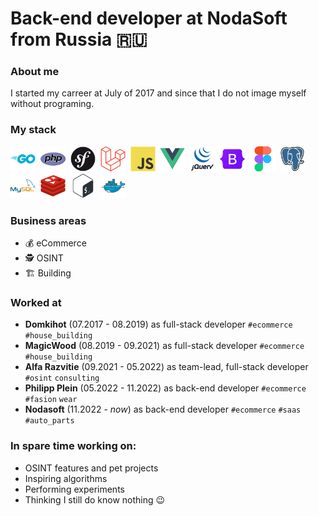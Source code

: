 # Back-end developer at NodaSoft from Russia 🇷🇺

### About me
I started my carreer at July of 2017 and since that I do not image myself without programing.

### My stack
<p>
    <img src="https://github.com/devicons/devicon/blob/master/icons/go/go-original-wordmark.svg" title="Go" alt="Go" width="40" height="40"/>&nbsp;
    <img src="https://github.com/devicons/devicon/blob/master/icons/php/php-original.svg" title="PHP" alt="PHP" width="40" height="40"/>&nbsp;
    <img src="https://github.com/devicons/devicon/blob/master/icons/symfony/symfony-original.svg" title="Symfony" alt="Symfony" width="40" height="40"/>&nbsp;
    <img src="https://github.com/devicons/devicon/blob/master/icons/laravel/laravel-original.svg" title="Laravel" alt="Laravel" width="40" height="40"/>&nbsp;
    <img src="https://github.com/devicons/devicon/blob/master/icons/javascript/javascript-original.svg" title="JavaScript" alt="JavaScript" width="40" height="40"/>&nbsp;
    <img src="https://github.com/devicons/devicon/blob/master/icons/vuejs/vuejs-original.svg" title="VueJS" alt="VueJS" width="40" height="40"/>&nbsp;
    <img src="https://github.com/devicons/devicon/blob/master/icons/jquery/jquery-original-wordmark.svg" title="jQuery" alt="jQuery" width="40" height="40"/>&nbsp;
    <img src="https://github.com/devicons/devicon/blob/master/icons/bootstrap/bootstrap-original.svg" title="Bootstrap" alt="Bootstrap" width="40" height="40"/>&nbsp;
    <img src="https://github.com/devicons/devicon/blob/master/icons/figma/figma-original.svg" title="Figma" alt="Figma" width="40" height="40"/>&nbsp;
    <img src="https://github.com/devicons/devicon/blob/master/icons/postgresql/postgresql-original.svg" title="PostgreSQL" alt="PostgreSQL" width="40" height="40"/>&nbsp;
    <img src="https://github.com/devicons/devicon/blob/master/icons/mysql/mysql-original-wordmark.svg" title="MySQL" alt="MySQL" width="40" height="40"/>&nbsp;
    <img src="https://github.com/devicons/devicon/blob/master/icons/redis/redis-original.svg" title="Redis" alt="Redis" width="40" height="40"/>&nbsp;
    <img src="https://github.com/devicons/devicon/blob/master/icons/bash/bash-original.svg" title="Bash" alt="Bash" width="40" height="40"/>&nbsp;
    <img src="https://github.com/devicons/devicon/blob/master/icons/docker/docker-original.svg" title="Docker" alt="Docker" width="40" height="40"/>&nbsp;
</p>

### Business areas

- 💰 eCommerce
- 🕵️ OSINT
- 🏗️ Building

### Worked at

- **Domkihot** (07.2017 - 08.2019) as full-stack developer `#ecommerce` `#house_building`
- **MagicWood** (08.2019 - 09.2021) as full-stack developer `#ecommerce` `#house_building`
- **Alfa Razvitie** (09.2021 - 05.2022) as team-lead, full-stack developer `#osint` `consulting`
- **Philipp Plein** (05.2022 - 11.2022)  as back-end developer `#ecommerce` `#fasion` `wear`
- **Nodasoft** (11.2022 - *now*) as back-end developer `#ecommerce` `#saas` `#auto_parts`

### In spare time working on:

- OSINT features and pet projects
- Inspiring algorithms
- Performing experiments
- Thinking I still do know nothing 😉
